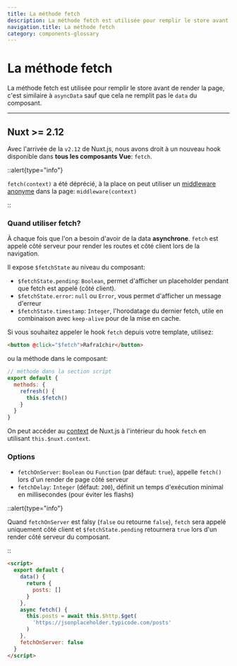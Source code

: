 ```yaml
---
title: La méthode fetch
description: La méthode fetch est utilisée pour remplir le store avant de render la page, c'est similaire à `asyncData` sauf que cela ne remplit pas le `data` du composant.
navigation.title: La méthode fetch
category: components-glossary
---
```

# La méthode fetch

La méthode fetch est utilisée pour remplir le store avant de render la page, c'est similaire à `asyncData` sauf que cela ne remplit pas le `data` du composant.

---

## Nuxt >= 2.12

Avec l'arrivée de la `v2.12` de Nuxt.js, nous avons droit à un nouveau hook disponible dans **tous les composants Vue**: `fetch`.

::alert{type="info"}

`fetch(context)` a été déprécié, à la place on peut utiliser un [middleware anonyme](/docs/components-glossary/pages-middleware#anonymous-middleware) dans la page: `middleware(context)`

::

### Quand utiliser fetch?

À chaque fois que l'on a besoin d'avoir de la data **asynchrone**. `fetch` est appelé côté serveur pour render les routes et côté client lors de la navigation.

Il expose `$fetchState` au niveau du composant:

- `$fetchState.pending`: `Boolean`, permet d'afficher un placeholder pendant que fetch est appelé (côté client).
- `$fetchState.error`: `null` ou `Error`, vous permet d'afficher un message d'erreur
- `$fetchState.timestamp`: `Integer`, l'horodatage du dernier fetch, utile en combinaison avec `keep-alive` pour de la mise en cache.

Si vous souhaitez appeler le hook `fetch` depuis votre template, utilisez:

```html
<button @click="$fetch">Rafraîchir</button>
```

ou la méthode dans le composant:

```javascript
// méthode dans la section script
export default {
  methods: {
    refresh() {
      this.$fetch()
    }
  }
}
```

On peut accéder au [context](/docs/internals-glossary/context) de Nuxt.js à l'intérieur du hook `fetch` en utilisant `this.$nuxt.context`.

### Options

- `fetchOnServer`: `Boolean` ou `Function` (par défaut: `true`), appelle `fetch()` lors d'un render de page côté serveur
- `fetchDelay`: `Integer` (défaut: `200`), définit un temps d'exécution minimal en millisecondes (pour éviter les flashs)

::alert{type="info"}

Quand `fetchOnServer` est falsy (`false` ou retourne `false`), `fetch` sera appelé uniquement côté client et `$fetchState.pending` retournera `true` lors d'un render côté serveur du composant.

::

```html
<script>
  export default {
    data() {
      return {
        posts: []
      }
    },
    async fetch() {
      this.posts = await this.$http.$get(
        'https://jsonplaceholder.typicode.com/posts'
      )
    },
    fetchOnServer: false
  }
</script>
```
